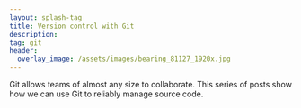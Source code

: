 ```yaml
---
layout: splash-tag
title: Version control with Git
description: 
tag: git
header:
  overlay_image: /assets/images/bearing_81127_1920x.jpg
---
```


Git allows teams of almost any size to collaborate.
This series of posts show how we can use Git to reliably manage source code.
